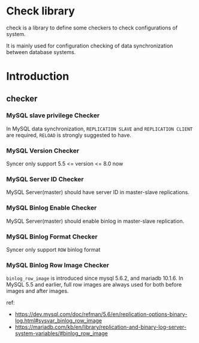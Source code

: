 # Check library

check is a library to define some checkers to check configurations of system. 

It is mainly used for configuration checking of data synchronization between database systems.


# Introduction

## checker

### MySQL slave privilege Checker

In MySQL data synchronization, `REPLICATION SLAVE` and `REPLICATION CLIENT` are required, `RELOAD` is strongly suggested to have.

### MySQL Version Checker

Syncer only support 5.5 <= version <= 8.0 now

### MySQL Server ID Checker

MySQL Server(master) should have server ID in master-slave replications.

### MySQL Binlog Enable Checker

MySQL Server(master) should enable binlog in master-slave replication.

### MySQL Binlog Format Checker

Syncer only support `ROW` binlog format

### MySQL Binlog Row Image Checker

`binlog_row_image` is introduced since mysql 5.6.2, and mariadb 10.1.6. In MySQL 5.5 and earlier, full row images are always used for both before images and after images.

ref:
- https://dev.mysql.com/doc/refman/5.6/en/replication-options-binary-log.html#sysvar_binlog_row_image
- https://mariadb.com/kb/en/library/replication-and-binary-log-server-system-variables/#binlog_row_image